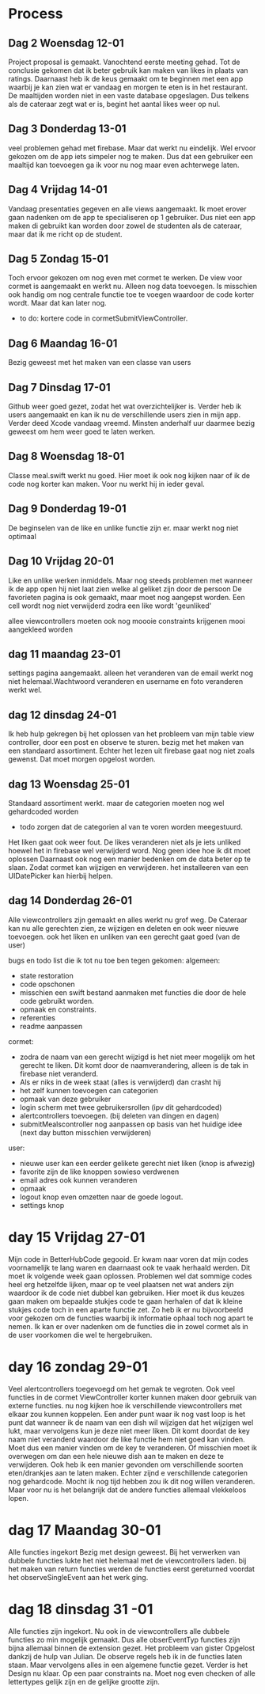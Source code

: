 # Process

## Dag 2 Woensdag 12-01

Project proposal is gemaakt. 
Vanochtend eerste meeting gehad. Tot de conclusie gekomen dat ik beter gebruik kan maken van likes in plaats van ratings. 
Daarnaast heb ik de keus gemaakt om te beginnen met een app waarbij je kan zien wat er vandaag en morgen te eten is in het restaurant. 
De maaltijden worden niet in een vaste database opgeslagen. Dus telkens als de cateraar zegt wat er is, begint het aantal likes weer op nul. 

## Dag 3 Donderdag 13-01

veel problemen gehad met firebase. Maar dat werkt nu eindelijk. Wel ervoor gekozen om de app iets simpeler nog te maken. 
Dus dat een gebruiker een maaltijd kan toevoegen ga ik voor nu nog maar even achterwege laten. 


## Dag 4 Vrijdag 14-01

Vandaag presentaties gegeven en alle views aangemaakt. Ik moet erover gaan nadenken om de app te specialiseren op 1 gebruiker. Dus niet een app maken di gebruikt kan worden door zowel de studenten als de cateraar, maar dat ik me richt op de student. 



## Dag 5 Zondag 15-01

Toch ervoor gekozen om nog even met cormet te werken. De view voor cormet is aangemaakt en werkt nu. Alleen nog data toevoegen. Is misschien  ook handig om nog centrale functie toe te voegen waardoor de code korter wordt. Maar dat kan later nog. 

- to do:  kortere code in cormetSubmitViewController. 

## Dag 6 Maandag 16-01

Bezig geweest met het maken van een classe van users 


## Dag 7 Dinsdag 17-01

Github weer goed gezet, zodat het wat overzichtelijker is. Verder heb ik users aangemaakt en kan ik nu de verschillende users zien in mijn app. 
Verder deed Xcode vandaag vreemd. Minsten anderhalf uur daarmee bezig geweest om hem weer goed te laten werken. 

## Dag 8 Woensdag 18-01

Classe meal.swift werkt nu goed. Hier moet ik ook nog kijken naar of ik de code nog korter kan maken. Voor nu werkt hij in ieder geval. 

## Dag  9 Donderdag 19-01

De beginselen van de like en unlike functie zijn er. maar werkt nog niet optimaal 

## Dag 10 Vrijdag 20-01

Like en unlike werken inmiddels. Maar nog steeds problemen met wanneer ik de app open hij niet laat zien welke al geliket zijn door de persoon
De favorieten pagina is ook gemaakt, maar moet nog aangepst worden. Een cell wordt nog niet verwijderd zodra een like wordt 'geunliked'

allee viewcontrollers moeten ook nog moooie constraints krijgenen mooi aangekleed worden


## dag 11 maandag 23-01

settings pagina aangemaakt. 
alleen het veranderen van de email werkt nog niet helemaal.Wachtwoord veranderen en username en foto veranderen werkt wel. 



## dag 12 dinsdag 24-01

Ik heb hulp gekregen bij het oplossen van het probleem van mijn table view controller, door een post en observe te sturen. 
bezig met het maken van een standaard assortiment. Echter het lezen uit firebase gaat nog niet zoals gewenst. Dat moet morgen opgelost worden. 


## dag 13 Woensdag 25-01

Standaard assortiment werkt. maar de categorien moeten nog wel gehardcoded worden

- todo zorgen dat de categorien al van te voren worden meegestuurd. 

Het liken gaat ook weer fout. De likes veranderen niet als je iets unliked hoewel het in firebase wel verwijderd word. 
Nog geen idee hoe ik dit moet oplossen 
Daarnaast ook nog een manier bedenken om de data beter op te slaan. Zodat cormet kan wijzigen en verwijderen. 
het installeeren van een UIDatePicker kan hierbij helpen. 


## dag 14 Donderdag 26-01

Alle viewcontrollers zijn gemaakt en alles werkt nu grof weg. De Cateraar kan nu alle gerechten zien, ze wijzigen en deleten en ook weer nieuwe toevoegen. 
ook het liken en unliken van een gerecht gaat goed (van de user)

bugs en todo list die ik tot nu toe ben tegen gekomen:
algemeen:


- state restoration
- code opschonen
- misschien een swift bestand aanmaken met functies die door de hele code gebruikt worden.
- opmaak en constraints.
- referenties 
- readme aanpassen


cormet:

- zodra de naam van een gerecht wijzigd is het niet meer mogelijk om het gerecht te liken. Dit komt door de naamverandering, alleen is de tak in firebase niet veranderd. 
- Als er niks in de week staat (alles is verwijderd) dan crasht hij
- het zelf kunnen toevoegen can categorien
- opmaak van deze gebruiker
- login scherm met twee gebruikersrollen (ipv dit gehardcoded)
- alertcontrollers toevoegen. (bij deleten van dingen en dagen)
- submitMealscontroller nog aanpassen op basis van het huidige idee (next day button misschien verwijderen)

user:

- nieuwe user kan een eerder gelikete gerecht niet liken (knop is afwezig)
- favorite zijn de like knoppen sowieso verdwenen 
- email adres ook kunnen veranderen 
- opmaak
- logout knop even omzetten naar de goede logout. 
- settings knop

# day 15 Vrijdag 27-01

Mijn code in BetterHubCode gegooid. Er kwam naar voren dat mijn codes voornamelijk te lang waren en daarnaast ook te vaak herhaald werden. Dit moet ik volgende week gaan oplossen. Problemen wel dat sommige codes heel erg hetzelfde lijken, maar op te veel plaatsen net wat anders zijn waardoor ik de code niet dubbel kan gebruiken. Hier moet ik dus keuzes gaan maken om bepaalde stukjes code te gaan herhalen of dat ik kleine stukjes code toch in een aparte functie zet. 
Zo heb ik er nu bijvoorbeeld voor gekozen om de functies waarbij ik informatie ophaal toch nog apart te nemen. Ik kan er over nadenken om de functies die in zowel cormet als in de user voorkomen die wel te hergebruiken. 


# day 16 zondag 29-01

Veel alertcontrollers toegevoegd om het gemak te vegroten. Ook veel functies in de cormet ViewController korter kunnen maken door gebruik van externe functies. nu nog kijken hoe ik verschillende viewcontrollers met elkaar zou kunnen koppelen. 
Een ander punt waar ik nog vast loop is het punt dat wanneer ik de naam van een dish wil wijzigen dat het wijzigen wel lukt, maar vervolgens kun je deze niet meer liken. Dit komt doordat de key naam niet veranderd waardoor de like functie hem niet goed kan vinden. Moet dus een manier vinden om de key te veranderen. Of misschien moet ik overwegen om dan een hele nieuwe dish aan te maken en deze te verwijderen. 
Ook heb ik een manier gevonden om verschillende soorten eten/drankjes aan te laten maken. Echter zijnd e verschillende categorien nog gehardcode. Mocht ik nog tijd hebben zou ik dit nog willen veranderen. Maar voor nu is het belangrijk dat de andere functies allemaal vlekkeloos lopen. 

# dag 17 Maandag 30-01

Alle functies ingekort 
Bezig met design geweest. 
Bij het verwerken van dubbele functies lukte het niet helemaal met de viewcontrollers laden. bij het maken van return functies werden de functies eerst gereturned voordat het observeSingleEvent aan het werk ging. 

# dag 18 dinsdag 31 -01

Alle functies zijn ingekort. Nu ook in de viewcontrollers alle dubbele functies zo min mogelijk gemaakt. Dus alle obserEventTyp functies zijn bijna allemaal binnen de extension gezet. Het probleem van gister Opgelost dankzij de hulp van Julian. De observe regels heb ik in de functies laten staan. Maar vervolgens alles in een algemene functie gezet. 
Verder is het Design nu klaar. Op een paar constraints na. Moet nog even checken of alle lettertypes gelijk zijn en de gelijke grootte zijn. 




